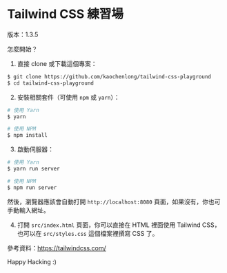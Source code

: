 # Tailwind CSS 練習場

版本：1.3.5

怎麼開始？

1. 直接 clone 或下載這個專案：

```bash
$ git clone https://github.com/kaochenlong/tailwind-css-playground
$ cd tailwind-css-playground
```

2. 安裝相關套件（可使用 `npm` 或 `yarn`）：

```bash
# 使用 Yarn
$ yarn

# 使用 NPM
$ npm install
```

3. 啟動伺服器：

```bash
# 使用 Yarn
$ yarn run server

# 使用 NPM
$ npm run server
```

然後，瀏覽器應該會自動打開 `http://localhost:8080` 頁面，如果沒有，你也可手動輸入網址。

4. 打開 `src/index.html` 頁面，你可以直接在 HTML 裡面使用 Tailwind CSS，也可以在 `src/styles.css` 這個檔案裡撰寫 CSS 了。

參考資料：<https://tailwindcss.com/>

Happy Hacking :)
